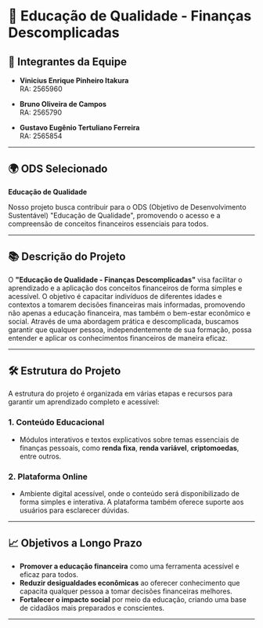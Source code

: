 # 🌟 **Educação de Qualidade - Finanças Descomplicadas**

## 👥 **Integrantes da Equipe**

- **Vinicius Enrique Pinheiro Itakura**  
  RA: 2565960

- **Bruno Oliveira de Campos**  
  RA: 2565790

- **Gustavo Eugênio Tertuliano Ferreira**  
  RA: 2565854

---

## 🌍 **ODS Selecionado**

**Educação de Qualidade**

Nosso projeto busca contribuir para o ODS (Objetivo de Desenvolvimento Sustentável) "Educação de Qualidade", promovendo o acesso e a compreensão de conceitos financeiros essenciais para todos.

---

## 📚 **Descrição do Projeto**

O **"Educação de Qualidade - Finanças Descomplicadas"** visa facilitar o aprendizado e a aplicação dos conceitos financeiros de forma simples e acessível. O objetivo é capacitar indivíduos de diferentes idades e contextos a tomarem decisões financeiras mais informadas, promovendo não apenas a educação financeira, mas também o bem-estar econômico e social. Através de uma abordagem prática e descomplicada, buscamos garantir que qualquer pessoa, independentemente de sua formação, possa entender e aplicar os conhecimentos financeiros de maneira eficaz.

---

## 🛠️ **Estrutura do Projeto**

A estrutura do projeto é organizada em várias etapas e recursos para garantir um aprendizado completo e acessível:

### 1. **Conteúdo Educacional**
   - Módulos interativos e textos explicativos sobre temas essenciais de finanças pessoais, como **renda fixa**, **renda variável**, **criptomoedas**, entre outros.

### 2. **Plataforma Online**
   - Ambiente digital acessível, onde o conteúdo será disponibilizado de forma simples e interativa. A plataforma também oferece suporte aos usuários para esclarecer dúvidas.

---

## 📈 **Objetivos a Longo Prazo**

- **Promover a educação financeira** como uma ferramenta acessível e eficaz para todos.
- **Reduzir desigualdades econômicas** ao oferecer conhecimento que capacita qualquer pessoa a tomar decisões financeiras melhores.
- **Fortalecer o impacto social** por meio da educação, criando uma base de cidadãos mais preparados e conscientes.

---
